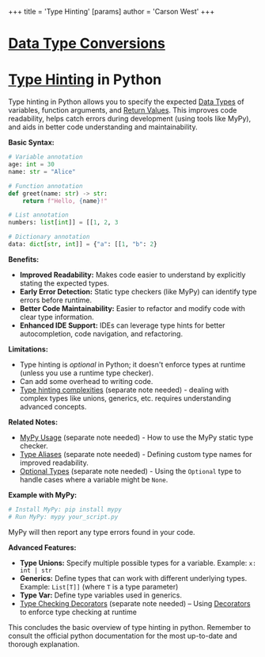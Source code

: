 +++
 title = 'Type Hinting'
[params]
	author = 'Carson West'
+++
# [Data Type Conversions](./../data-type-conversions/)
# [Type Hinting](./../type-hinting/) in Python

Type hinting in Python allows you to specify the expected [Data Types](./../data-types/) of variables, function arguments, and [Return Values](./../return-values/).  This improves code readability, helps catch errors during development (using tools like MyPy), and aids in better code understanding and maintainability.

**Basic Syntax:**

```python
# Variable annotation
age: int = 30
name: str = "Alice"

# Function annotation
def greet(name: str) -> str:
    return f"Hello, {name}!"

# List annotation
numbers: list[int]] = [[1, 2, 3

# Dictionary annotation
data: dict[str, int]] = {"a": [[1, "b": 2}
```

**Benefits:**

* **Improved Readability:** Makes code easier to understand by explicitly stating the expected types.
* **Early Error Detection:** Static type checkers (like MyPy) can identify type errors before runtime.
* **Better Code Maintainability:** Easier to refactor and modify code with clear type information.
* **Enhanced IDE Support:** IDEs can leverage type hints for better autocompletion, code navigation, and refactoring.


**Limitations:**

* Type hinting is *optional* in Python; it doesn't enforce types at runtime (unless you use a runtime type checker).
*  Can add some overhead to writing code.
*  [Type hinting complexities](./../type-hinting-complexities/) (separate note needed)  -  dealing with complex types like unions, generics, etc. requires understanding advanced concepts.


**Related Notes:**

* [MyPy Usage](./../mypy-usage/) (separate note needed) - How to use the MyPy static type checker.
* [Type Aliases](./../type-aliases/) (separate note needed) - Defining custom type names for improved readability.
* [Optional Types](./../optional-types/) (separate note needed) - Using the `Optional` type to handle cases where a variable might be `None`.

**Example with MyPy:**

```bash
# Install MyPy: pip install mypy
# Run MyPy: mypy your_script.py
```

MyPy will then report any type errors found in your code.


**Advanced Features:**

* **Type Unions:**  Specify multiple possible types for a variable.  Example: `x: int | str`
* **Generics:**  Define types that can work with different underlying types. Example: `List[T]]` (where `T` is a type parameter)
* **Type Var:** Define type variables used in generics.
* [Type Checking Decorators](./../type-checking-decorators/) (separate note needed) – Using [Decorators](./../decorators/) to enforce type checking at runtime

This concludes the basic overview of type hinting in python. Remember to consult the official python documentation for the most up-to-date and thorough explanation.
